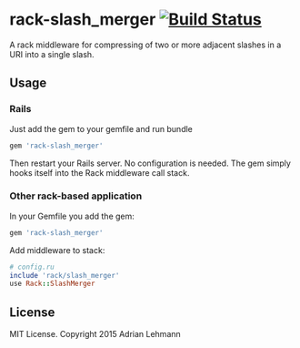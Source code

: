 # rack-slash_merger [![Build Status](https://travis-ci.org/ownadi/rack-slash_merger.svg?branch=master)](https://travis-ci.org/ownadi/rack-slash_merger)

A rack middleware for compressing of two or more adjacent slashes in a URI into a single slash.

## Usage

### Rails

Just add the gem to your gemfile and run bundle

```ruby
gem 'rack-slash_merger'
```

Then restart your Rails server. No configuration is needed. The gem simply hooks itself into the Rack middleware call stack.

### Other rack-based application

In your Gemfile you add the gem:

```ruby
gem 'rack-slash_merger'
```

Add middleware to stack:

```ruby
# config.ru
include 'rack/slash_merger'
use Rack::SlashMerger
```

## License

MIT License. Copyright 2015 Adrian Lehmann